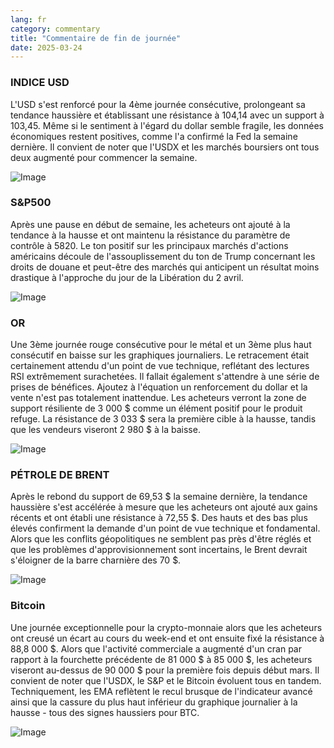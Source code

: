 ```yaml
---
lang: fr
category: commentary
title: "Commentaire de fin de journée"
date: 2025-03-24
---
```


### INDICE USD

L'USD s'est renforcé pour la 4ème journée consécutive, prolongeant sa tendance haussière et établissant une résistance à 104,14 avec un support à 103,45. Même si le sentiment à l'égard du dollar semble fragile, les données économiques restent positives, comme l'a confirmé la Fed la semaine dernière. Il convient de noter que l'USDX et les marchés boursiers ont tous deux augmenté pour commencer la semaine. 

![Image](https://markleighedu.github.io/img/Mar-2025/24-Mar-2025/usdindex.jpg)

### S&P500

Après une pause en début de semaine, les acheteurs ont ajouté à la tendance à la hausse et ont maintenu la résistance du paramètre de contrôle à 5820. Le ton positif sur les principaux marchés d'actions américains découle de l'assouplissement du ton de Trump concernant les droits de douane et peut-être des marchés qui anticipent un résultat moins drastique à l'approche du jour de la Libération du 2 avril.

![Image](https://markleighedu.github.io/img/Mar-2025/24-Mar-2025/sp500.jpg)

### OR

Une 3ème journée rouge consécutive pour le métal et un 3ème plus haut consécutif en baisse sur les graphiques journaliers. Le retracement était certainement attendu d'un point de vue technique, reflétant des lectures RSI extrêmement surachetées. Il fallait également s'attendre à une série de prises de bénéfices. Ajoutez à l'équation un renforcement du dollar et la vente n'est pas totalement inattendue. Les acheteurs verront la zone de support résiliente de 3 000 $ comme un élément positif pour le produit refuge. La résistance de 3 033 $ sera la première cible à la hausse, tandis que les vendeurs viseront 2 980 $ à la baisse.  

![Image](https://markleighedu.github.io/img/Mar-2025/24-Mar-2025/gold.jpg)

### PÉTROLE DE BRENT

Après le rebond du support de 69,53 $ la semaine dernière, la tendance haussière s'est accélérée à mesure que les acheteurs ont ajouté aux gains récents et ont établi une résistance à 72,55 $. Des hauts et des bas plus élevés confirment la demande d'un point de vue technique et fondamental. Alors que les conflits géopolitiques ne semblent pas près d'être réglés et que les problèmes d'approvisionnement sont incertains, le Brent devrait s'éloigner de la barre charnière des 70 $. 

![Image](https://markleighedu.github.io/img/Mar-2025/24-Mar-2025/brentoil.jpg)

### Bitcoin

Une journée exceptionnelle pour la crypto-monnaie alors que les acheteurs ont creusé un écart au cours du week-end et ont ensuite fixé la résistance à 88,8 000 $. Alors que l'activité commerciale a augmenté d'un cran par rapport à la fourchette précédente de 81 000 $ à 85 000 $, les acheteurs viseront au-dessus de 90 000 $ pour la première fois depuis début mars. Il convient de noter que l'USDX, le S&P et le Bitcoin évoluent tous en tandem. Techniquement, les EMA reflètent le recul brusque de l'indicateur avancé ainsi que la cassure du plus haut inférieur du graphique journalier à la hausse - tous des signes haussiers pour BTC. 

![Image](https://markleighedu.github.io/img/Mar-2025/24-Mar-2025/bitcoin.jpg)

